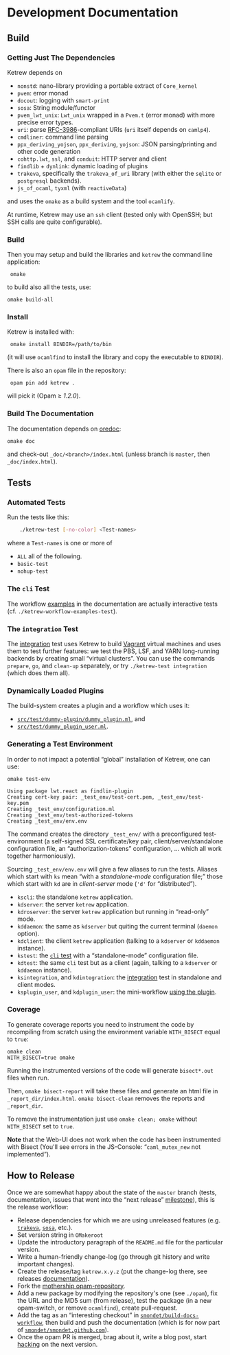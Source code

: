 
Development Documentation
=========================

Build
-----

### Getting Just The Dependencies

Ketrew depends on

- `nonstd`: nano-library providing a portable extract of `Core_kernel`
- `pvem`: error monad
- `docout`: logging with `smart-print`
- `sosa`:  String module/functor
- `pvem_lwt_unix`: `Lwt_unix` wrapped in a `Pvem.t` (error monad) with more
  precise error types.
- `uri`: parse [RFC-3986](http://www.ietf.org/rfc/rfc3986.txt)-compliant URIs
  (`uri` itself depends on `camlp4`).
- `cmdliner`: command line parsing
- `ppx_deriving_yojson`, `ppx_deriving`, `yojson`: JSON
  parsing/printing and other code generation
- `cohttp.lwt`, `ssl`, and `conduit`: HTTP server and client
- `findlib` + `dynlink`: dynamic loading of plugins 
- `trakeva`, specifically the `trakeva_of_uri` library (with either the `sqlite`
  or `postgresql` backends).
- `js_of_ocaml`, `tyxml` (with `reactiveData`)

and uses the `omake` as a build system and the tool `ocamlify`.

At runtime, Ketrew may use an `ssh` client (tested only with OpenSSH; but SSH
calls are quite configurable).


### Build

Then you may setup and build the libraries and `ketrew` the command line
application:

     omake

to build also all the tests, use:

    omake build-all

### Install

Ketrew is installed with:

     omake install BINDIR=/path/to/bin
     
(it will use `ocamlfind` to install the library and copy the executable to
`BINDIR`).

There is also an `opam` file in the repository:

     opam pin add ketrew .

will pick it (Opam ≥ *1.2.0*).


### Build The Documentation

The documentation depends on [oredoc](https://github.com/smondet/oredoc):

    omake doc

and check-out `_doc/<branch>/index.html` (unless branch is `master`, then
`_doc/index.html`).

Tests
-----

### Automated Tests

Run the tests like this:

```bash
    ./ketrew-test [-no-color] <Test-names>
```

where a `Test-names` is one or more of

- `ALL` all of the following.
- `basic-test`
- `nohup-test`


### The `cli` Test

The workflow [examples](../test/Workflow_Examples.ml) in the documentation
are actually interactive tests (cf. `./ketrew-workflow-examples-test`).

### The `integration` Test

The [integration](../test/integration.ml) test uses Ketrew to build
[Vagrant](https://github.com/mitchellh/vagrant) virtual machines and uses them
to test further features: we test the PBS, LSF, and YARN long-running backends
by creating small “virtual clusters”.
You can use the commands `prepare`, `go`, and `clean-up` separately, or try
`./ketrew-test integration` (which does them all).

### Dynamically Loaded Plugins

The build-system creates a plugin and a workflow which uses it:

- [`src/test/dummy-plugin/dummy_plugin.ml`](src/test/dummy-plugin/dummy_plugin.ml),
  and
- [`src/test/dummy_plugin_user.ml`](src/test/dummy_plugin_user.ml).

### Generating a Test Environment

In order to not impact a potential “global” installation of Ketrew, one can
use:

    omake test-env

```goodresult
Using package lwt.react as findlin-plugin
Creating cert-key pair: _test_env/test-cert.pem, _test_env/test-key.pem
Creating _test_env/configuration.ml
Creating _test_env/test-authorized-tokens
Creating _test_env/env.env
```

The command creates the directory `_test_env/` with a preconfigured
test-environment (a self-signed SSL certificate/key pair,
client/server/standalone configuration file, an “authorization-tokens”
configuration, … which all work together harmoniously).

Sourcing `_test_env/env.env` will give a few aliases to run the tests.
Aliases which start with `ks` mean “with a *standalone-mode* configuration file;”
those which start with `kd` are in *client-server* mode (`'d'` for “distributed”).

- `kscli`: the standalone `ketrew` application.
- `kdserver`: the server `ketrew` application.
- `kdroserver`: the server `ketrew` application but running in “read-only” mode.
- `kddaemon`: the same as `kdserver` but quiting the current terminal (`daemon`
  option).
- `kdclient`: the client `ketrew` application (talking to a `kdserver` or
  `kddaemon` instance).
- `kstest`: the [`cli` test](../test/Workflow_Examples.ml) with a “standalone-mode” configuration file.
- `kdtest`: the same `cli` test but as a client (again, talking to a `kdserver`
  or `kddaemon` instance).
- `ksintegration`, and `kdintegration`: the
  [integration](../test/integration.ml) test in standalone and client modes.
- `ksplugin_user`, and `kdplugin_user`: the mini-workflow
  [using the plugin](src/test/dummy_plugin_user.ml).

### Coverage

To generate coverage reports you need to instrument the code by
recompiling from scratch using the environment variable
`WITH_BISECT` equal to `true`:

    omake clean
    WITH_BISECT=true omake

Running the instrumented versions of the code will generate `bisect*.out` files
when run.

Then, `omake bisect-report` will take these files
and generate an html file in `_report_dir/index.html`. `omake bisect-clean`
removes the reports and `_report_dir`.

To remove the instrumentation just use `omake clean; omake` without
`WITH_BISECT` set to `true`.

**Note** that the Web-UI does not work when the code has been instrumented with
Bisect (You'll see errors in the JS-Console: “`caml_mutex_new` not
implemented”).

How to Release
--------------

Once we are somewhat happy about the state of the `master` branch (tests,
documentation, issues that went into the “next release”
[milestone](https://github.com/hammerlab/ketrew/milestones)), this is the
release workflow:

- Release dependencies for which we are using unreleased features
(e.g. [`trakeva`](https://github.com/smondet/trakeva),
[`sosa`](https://github.com/smondet/sosa), etc.).
- Set version string in `OMakeroot`
- Update the introductory paragraph of the `README.md` file for the particular
version.
- Write a human-friendly change-log (go through git history and write important
changes).
- Create the release/tag `ketrew.x.y.z` (put the change-log there, see
releases [documentation](https://github.com/blog/1547-release-your-software)).
- Fork the
[mothership opam-repository](https://github.com/ocaml/opam-repository).
- Add a new package by modifying the repository's one (see `./opam`),
fix the URL and the MD5 sum (from release), test the package (in a new
opam-switch, or remove `ocamlfind`), create pull-request.
- Add the tag as an “interesting checkout” in
[`smondet/build-docs-workflow`](https://github.com/smondet/build-docs-workflow),
then build and push the documentation (which is for now part of
[`smondet/smondet.github.com`](https://github.com/smondet/smondet.github.com)).
- Once the opam PR is merged, brag about it, write a blog post, start
[hacking](https://github.com/hammerlab/ketrew/issues?q=is%3Aopen+is%3Aissue)
on the next version.

